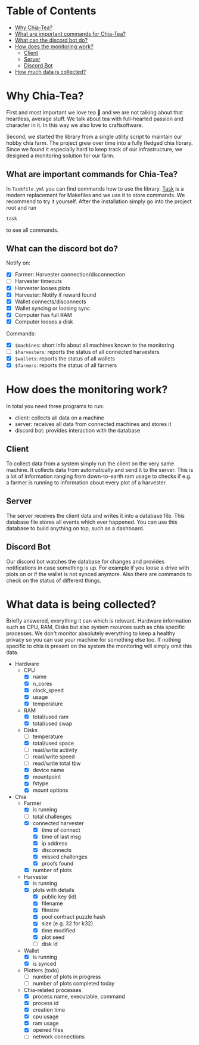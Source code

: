 # Table of Contents

- [Why Chia-Tea?](#why-chia-tea)
- [What are important commands for Chia-Tea?](#what-are-important-commands-for-chia-tea)
- [What can the discord bot do?](#what-can-the-discord-bot-do)
- [How does the monitoring work?](#how-does-the-monitoring-work)
  - [Client](#client)
  - [Server](#server)
  - [Discord Bot](#discord-bot)
- [How much data is collected?](how-much-data-is-collected)

# Why Chia-Tea?

First and most important we love tea 🍵 and we are not talking about that heartless, average stuff. We talk about tea with full-hearted passion and character in it. In this way we also love to craftsoftware.

Second, we started the library from a single utility script to maintain our hobby chia farm. The project grew over time into a fully fledged chia library. Since we found it especially hard to keep track of our infrastructure, we designed a monitoring solution for our farm.

## What are important commands for Chia-Tea?

In `Taskfile.yml` you can find commands how to use the library. [Task](https://taskfile.dev/#/installation) is a modern replacement for Makefiles and we use it to store commands. We recommend to try it yourself. After the installation simply go into the project root and run

```bash
task
```

to see all commands.

## What can the discord bot do?

Notify on:

- [x] Farmer: Harvester connection/disconnection
- [ ] Harvester timeouts
- [x] Harvester looses plots
- [x] Harvester: Notify if reward found
- [x] Wallet connects/disconnects
- [x] Wallet syncing or loosing sync
- [x] Computer has full RAM
- [x] Computer looses a disk

Commands:

- [x] `$machines`: short info about all machines known to the monitoring
- [ ] `$harvesters`: reports the status of all connected harvesters
- [x] `$wallets`: reports the status of all wallets
- [x] `$farmers`: reports the status of all farmers

# How does the monitoring work?

In total you need three programs to run:

- client: collects all data on a machine
- server: receives all data from connected machines and stores it
- discord bot: provides interaction with the database

## Client

To collect data from a system simply run the client on the very same machine. It collects data from automatically and send it to the server. This is a lot of information ranging from down-to-earth ram usage to checks if e.g. a farmer is running to information about every plot of a harvester.

## Server

The server receives the client data and writes it into a database file. This database file stores all events which ever happened. You can use this database to build anything on top, such as a dashboard.

## Discord Bot

Our discord bot watches the database for changes and provides notifications in case something is up. For example if you loose a drive with plots on or if the wallet is not synced anymore. Also there are commands to check on the status of different things.

# What data is being collected?

Briefly answered, everything it can which is relevant. Hardware information such as CPU, RAM, Disks but also system rsources such as chia specific processes. We don't monitor absolutely everything to keep a healthy privacy so you can use your machine for something else too. If nothing specific to chia is present on the system the monitoring will simply omit this data.

- Hardware
  - CPU
    - [x] name
    - [x] n_cores
    - [x] clock_speed
    - [x] usage
    - [x] temperature
  - RAM
    - [x] total/used ram
    - [x] total/used swap
  - Disks
    - [ ] temperature
    - [x] total/used space
    - [ ] read/write activity
    - [ ] read/write speed
    - [ ] read/write total tbw
    - [x] device name
    - [x] mountpoint
    - [x] fstype
    - [x] mount options
- Chia
  - Farmer
    - [x] is running
    - [ ] total challenges
    - [x] connected harvester
      - [x] time of connect
      - [x] time of last msg
      - [x] ip address
      - [x] disconnects
      - [x] missed challenges
      - [x] proofs found
    - [x] number of plots
  - Harvester
    - [x] is running
    - [x] plots with details
      - [x] public key (id)
      - [x] filename
      - [x] filesize
      - [x] pool contract puzzle hash
      - [x] size (e.g. 32 for k32)
      - [x] time modified
      - [x] plot seed
      - [ ] disk id
  - Wallet
    - [x] is running
    - [x] is synced
  - Plotters (todo)
    - [ ] number of plots in progress
    - [ ] number of plots completed today
  - Chia-related processes
    - [x] process name, executable, command
    - [x] process id
    - [x] creation time
    - [x] cpu usage
    - [x] ram usage
    - [x] opened files
    - [ ] network connections
